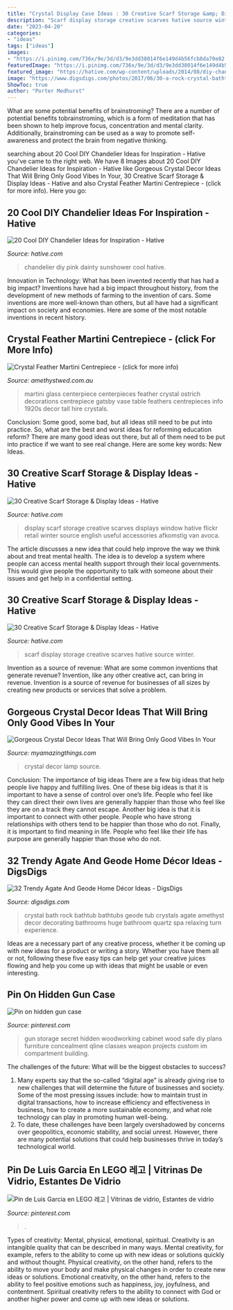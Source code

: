 ```yaml
---
title: "Crystal Display Case Ideas : 30 Creative Scarf Storage &amp; Display Ideas"
description: "Scarf display storage creative scarves hative source winter"
date: "2023-04-20"
categories:
- "ideas"
tags: ["ideas"]
images:
- "https://i.pinimg.com/736x/9e/3d/d3/9e3dd38014f6e149d4b56fcb8da70e82.jpg"
featuredImage: "https://i.pinimg.com/736x/9e/3d/d3/9e3dd38014f6e149d4b56fcb8da70e82.jpg"
featured_image: "https://hative.com/wp-content/uploads/2014/08/diy-chandelier-ideas/10-dainty-pink-sunshower-chandelier.jpg"
image: "https://www.digsdigs.com/photos/2017/06/30-a-rock-crystal-bathtub-will-turn-your-bath-time-into-relaxing-spa-experience.jpg"
ShowToc: true
author: "Porter Medhurst"
---
```



What are some potential benefits of brainstroming?
There are a number of potential benefits tobrainstroming, which is a form of meditation that has been shown to help improve focus, concentration and mental clarity. Additionally, brainstroming can be used as a way to promote self-awareness and protect the brain from negative thinking.

	

		
searching about 20 Cool DIY Chandelier Ideas for Inspiration - Hative you've came to the right web. We have 8 Images about 20 Cool DIY Chandelier Ideas for Inspiration - Hative like Gorgeous Crystal Decor Ideas That Will Bring Only Good Vibes In Your, 30 Creative Scarf Storage &amp; Display Ideas - Hative and also Crystal Feather Martini Centrepiece - (click for more info). Here you go:
		
    
## 20 Cool DIY Chandelier Ideas For Inspiration - Hative

<img loading=lazy src="https://hative.com/wp-content/uploads/2014/08/diy-chandelier-ideas/10-dainty-pink-sunshower-chandelier.jpg" onerror="this.onerror=null;this.src='https://tse2.mm.bing.net/th?id=OIP.Vgb8xKZtiniAj-246_DsygHaM4&amp;pid=15.1';" alt="20 Cool DIY Chandelier Ideas for Inspiration - Hative">

_Source: hative.com_

>chandelier diy pink dainty sunshower cool hative. 

	

Innovation in Technology: What has been invented recently that has had a big impact?
Inventions have had a big impact throughout history, from the development of new methods of farming to the invention of cars. Some inventions are more well-known than others, but all have had a significant impact on society and economies. Here are some of the most notable inventions in recent history.

    
## Crystal Feather Martini Centrepiece - (click For More Info)

<img loading=lazy src="http://www.amethystwed.com.au/wp-content/uploads/2014/06/centerpiece_martini-crystal-feathers-769x1024.jpg" onerror="this.onerror=null;this.src='https://tse1.mm.bing.net/th?id=OIP.MTbsdpAppcZw7QDXr5RGAwHaJ3&amp;pid=15.1';" alt="Crystal Feather Martini Centrepiece - (click for more info)">

_Source: amethystwed.com.au_

>martini glass centerpiece centerpieces feather crystal ostrich decorations centrepiece gatsby vase table feathers centrepieces info 1920s decor tall hire crystals. 

	

Conclusion: Some good, some bad, but all ideas still need to be put into practice.
So, what are the best and worst ideas for reforming education reform? There are many good ideas out there, but all of them need to be put into practice if we want to see real change. Here are some key words: New Ideas.

    
## 30 Creative Scarf Storage &amp; Display Ideas - Hative

<img loading=lazy src="https://hative.com/wp-content/uploads/2015/03/scarf-storage-ideas/28-creative-scarf-storage-and-display-ideas.jpg" onerror="this.onerror=null;this.src='https://tse4.mm.bing.net/th?id=OIP.tHcBPHAZqT_1oE7QXYolywHaJ4&amp;pid=15.1';" alt="30 Creative Scarf Storage &amp; Display Ideas - Hative">

_Source: hative.com_

>display scarf storage creative scarves displays window hative flickr retail winter source english useful accessories afkomstig van avoca. 

	

The article discusses a new idea that could help improve the way we think about and treat mental health. The idea is to develop a system where people can access mental health support through their local governments. This would give people the opportunity to talk with someone about their issues and get help in a confidential setting.

    
## 30 Creative Scarf Storage &amp; Display Ideas - Hative

<img loading=lazy src="https://hative.com/wp-content/uploads/2015/03/scarf-storage-ideas/2-creative-scarf-storage-and-display-ideas.jpg" onerror="this.onerror=null;this.src='https://tse4.mm.bing.net/th?id=OIP.yvz3tFxMJWkEKHAW3axWyQHaLF&amp;pid=15.1';" alt="30 Creative Scarf Storage &amp; Display Ideas - Hative">

_Source: hative.com_

>scarf display storage creative scarves hative source winter. 

	

Invention as a source of revenue: What are some common inventions that generate revenue?
Invention, like any other creative act, can bring in revenue. Invention is a source of revenue for businesses of all sizes by creating new products or services that solve a problem.

    
## Gorgeous Crystal Decor Ideas That Will Bring Only Good Vibes In Your

<img loading=lazy src="http://myamazingthings.com/wp-content/uploads/2017/05/1_-_Crystal_Lamp-590cbfba5f9b5864705606cd.jpg" onerror="this.onerror=null;this.src='https://tse4.mm.bing.net/th?id=OIP.0LPo0N2fVPXeiti3kDWCOQHaHa&amp;pid=15.1';" alt="Gorgeous Crystal Decor Ideas That Will Bring Only Good Vibes In Your">

_Source: myamazingthings.com_

>crystal decor lamp source. 

	

Conclusion: The importance of big ideas
There are a few big ideas that help people live happy and fulfilling lives. One of these big ideas is that it is important to have a sense of control over one’s life. People who feel like they can direct their own lives are generally happier than those who feel like they are on a track they cannot escape. Another big idea is that it is important to connect with other people. People who have strong relationships with others tend to be happier than those who do not. Finally, it is important to find meaning in life. People who feel like their life has purpose are generally happier than those who do not.

    
## 32 Trendy Agate And Geode Home Décor Ideas - DigsDigs

<img loading=lazy src="https://www.digsdigs.com/photos/2017/06/30-a-rock-crystal-bathtub-will-turn-your-bath-time-into-relaxing-spa-experience.jpg" onerror="this.onerror=null;this.src='https://tse2.mm.bing.net/th?id=OIP.jyCz-tX4pQ12l2iUR6YGGAHaLH&amp;pid=15.1';" alt="32 Trendy Agate And Geode Home Décor Ideas - DigsDigs">

_Source: digsdigs.com_

>crystal bath rock bathtub bathtubs geode tub crystals agate amethyst decor decorating bathrooms huge bathroom quartz spa relaxing turn experience. 

	

Ideas are a necessary part of any creative process, whether it be coming up with new ideas for a product or writing a story. Whether you have them all or not, following these five easy tips can help get your creative juices flowing and help you come up with ideas that might be usable or even interesting.

    
## Pin On Hidden Gun Case

<img loading=lazy src="https://i.pinimg.com/736x/9e/3d/d3/9e3dd38014f6e149d4b56fcb8da70e82.jpg" onerror="this.onerror=null;this.src='https://tse4.mm.bing.net/th?id=OIP.kckTT48CBhpN4ZQFKGbPzQHaLG&amp;pid=15.1';" alt="Pin on hidden gun case">

_Source: pinterest.com_

>gun storage secret hidden woodworking cabinet wood safe diy plans furniture concealment qline classes weapon projects custom im compartment building. 

	

The challenges of the future: What will be the biggest obstacles to success?
1. Many experts say that the so-called “digital age” is already giving rise to new challenges that will determine the future of businesses and society. Some of the most pressing issues include: how to maintain trust in digital transactions, how to increase efficiency and effectiveness in business, how to create a more sustainable economy, and what role technology can play in promoting human well-being.
2. To date, these challenges have been largely overshadowed by concerns over geopolitics, economic stability, and social unrest. However, there are many potential solutions that could help businesses thrive in today’s technological world.

    
## Pin De Luis Garcia En LEGO 레고 | Vitrinas De Vidrio, Estantes De Vidrio

<img loading=lazy src="https://i.pinimg.com/736x/3a/90/0b/3a900b3165da39bf119715d17240defc.jpg" onerror="this.onerror=null;this.src='https://tse4.mm.bing.net/th?id=OIP.puMIEaPZGH75XMQoDdKl5gHaJ4&amp;pid=15.1';" alt="Pin de Luis Garcia en LEGO 레고 | Vitrinas de vidrio, Estantes de vidrio">

_Source: pinterest.com_

>. 

	

Types of creativity: Mental, physical, emotional, spiritual.
Creativity is an intangible quality that can be described in many ways. Mental creativity, for example, refers to the ability to come up with new ideas or solutions quickly and without thought. Physical creativity, on the other hand, refers to the ability to move your body and make physical changes in order to create new ideas or solutions. Emotional creativity, on the other hand, refers to the ability to feel positive emotions such as happiness, joy, joyfulness, and contentment. Spiritual creativity refers to the ability to connect with God or another higher power and come up with new ideas or solutions.

